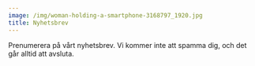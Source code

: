 ```yaml
---
image: /img/woman-holding-a-smartphone-3168797_1920.jpg
title: Nyhetsbrev
---
```

Prenumerera på vårt nyhetsbrev. Vi kommer inte att spamma dig, och det går alltid att avsluta.
